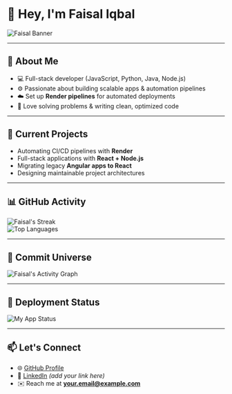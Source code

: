 # 👋 Hey, I'm Faisal Iqbal  

![Faisal Banner](https://media.giphy.com/media/3o7aD2saalBwwftBIY/giphy.gif)

---

## 🚀 About Me
- 💻 Full-stack developer (JavaScript, Python, Java, Node.js)  
- ⚙️ Passionate about building scalable apps & automation pipelines  
- ☁️ Set up **Render pipelines** for automated deployments  
- 🔧 Love solving problems & writing clean, optimized code  

---

## 🔭 Current Projects
- Automating CI/CD pipelines with **Render**  
- Full-stack applications with **React + Node.js**  
- Migrating legacy **Angular apps to React**  
- Designing maintainable project architectures  

---

## 📊 GitHub Activity
![Faisal's Streak](https://github-readme-streak-stats.herokuapp.com/?user=iqbalf203&theme=radical)  
![Top Languages](https://github-readme-stats.vercel.app/api/top-langs/?username=iqbalf203&layout=compact&theme=radical)  

---

## 🌌 Commit Universe
![Faisal's Activity Graph](https://github-readme-activity-graph.vercel.app/graph?username=iqbalf203&theme=react-dark&bg_color=0d1117&hide_border=true)  

---

## 🚀 Deployment Status
![My App Status](https://api.render.com/v1/badges/<SERVICE_ID>/service/<SERVICE_NAME>/status)  

---

## 📫 Let's Connect
- 🌐 [GitHub Profile](https://github.com/iqbalf203)  
- 💼 [LinkedIn](https://linkedin.com) *(add your link here)*  
- ✉️ Reach me at **your.email@example.com**  
